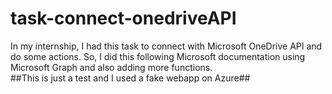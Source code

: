 # task-connect-onedriveAPI
In my internship, I had this task to connect with Microsoft OneDrive API and do some actions. 
So, I did this following Microsoft documentation using Microsoft Graph and also adding more functions. <br>
##This is just a test and I used a fake webapp on Azure##

